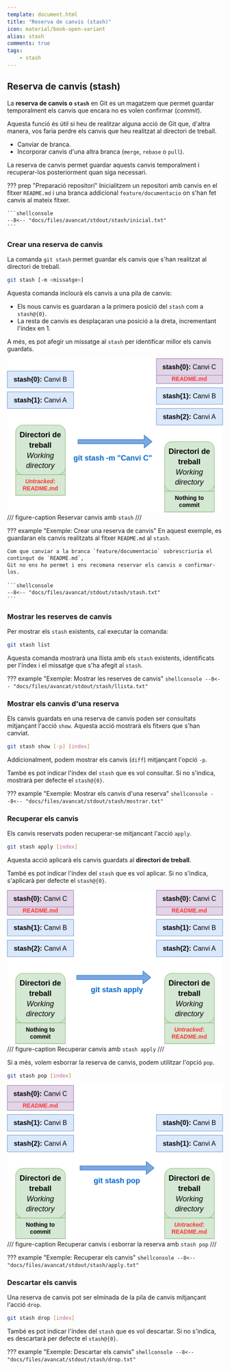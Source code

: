 ```yaml
---
template: document.html
title: "Reserva de canvis (stash)"
icon: material/book-open-variant
alias: stash
comments: true
tags:
    - stash
---
```


## Reserva de canvis (stash)
La __reserva de canvis o `stash`__ en Git es un magatzem que permet
guardar temporalment els canvis que encara no es volen confirmar (_commit_).

Aquesta funció és útil si heu de realitzar alguna acció de Git que, d'altra manera,
vos faria perdre els canvis que heu realitzat al directori de treball.

- Canviar de branca.
- Incorporar canvis d'una altra branca (`merge`, `rebase` o `pull`).

La reserva de canvis permet guardar aquests canvis temporalment i recuperar-los
posteriorment quan siga necessari.

??? prep "Preparació repositori"
    Inicialitzem un repositori amb canvis en el fitxer `README.md`
    i una branca addicional `feature/documentacio` on s'han fet canvis al mateix fitxer.

    ```shellconsole
    --8<-- "docs/files/avancat/stdout/stash/inicial.txt"
    ```


### Crear una reserva de canvis
La comanda `git stash` permet guardar els canvis que s'han realitzat al directori de treball.

```bash
git stash [-m <missatge>]
```

Aquesta comanda inclourà els canvis a una pila de canvis:

- Els nous canvis es guardaran a la primera posició del `stash` com a `stash@{0}`.
- La resta de canvis es desplaçaran una posició a la dreta, incrementant l'índex en 1.

A més, es pot afegir un missatge al `stash` per identificar millor els canvis guardats.

![Reservar de canvis amb stash](img/stash/stash.png)
/// figure-caption
Reservar canvis amb `stash`
///

??? example "Exemple: Crear una reserva de canvis"
    En aquest exemple, es guardaran els canvis realitzats al fitxer `README.md` al `stash`.

    Com que canviar a la branca `feature/documentacio` sobrescriuria el contingut de `README.md`,
    Git no ens ho permet i ens recomana reservar els canvis o confirmar-los.

    ```shellconsole
    --8<-- "docs/files/avancat/stdout/stash/stash.txt"
    ```

### Mostrar les reserves de canvis
Per mostrar els `stash` existents, cal executar la comanda:

```bash
git stash list
```

Aquesta comanda mostrarà una llista amb els `stash` existents,
identificats per l'índex i el missatge que s'ha afegit al `stash`.

??? example "Exemple: Mostrar les reserves de canvis"
    ```shellconsole
    --8<-- "docs/files/avancat/stdout/stash/llista.txt"
    ```


### Mostrar els canvis d'una reserva
Els canvis guardats en una reserva de canvis poden ser consultats mitjançant
l'acció `show`. Aquesta acció mostrarà els fitxers que s'han canviat.

```bash
git stash show [-p] [index]
```

Addicionalment, podem mostrar els canvis (`diff`) mitjançant l'opció `-p`.

També es pot indicar l'índex del `stash` que es vol consultar. Si no s'indica,
mostrarà per defecte el `stash@{0}`.

??? example "Exemple: Mostrar els canvis d'una reserva"
    ```shellconsole
    --8<-- "docs/files/avancat/stdout/stash/mostrar.txt"
    ```

### Recuperar els canvis
Els canvis reservats poden recuperar-se mitjancant l'acció `apply`.

```bash
git stash apply [index]
```

Aquesta acció aplicarà els canvis guardats al __directori de treball__.

També es pot indicar l'índex del `stash` que es vol aplicar. Si no s'indica,
s'aplicarà per defecte el `stash@{0}`.

![Recuperar canvis amb stash apply](img/stash/apply.png)
/// figure-caption
Recuperar canvis amb `stash apply`
///

Si a més, volem esborrar la reserva de canvis, podem utilitzar l'opció `pop`.
```bash
git stash pop [index]
```

![Recuperar canvis i esborrar la reserva amb stash pop](img/stash/pop.png)
/// figure-caption
Recuperar canvis i esborrar la reserva amb `stash pop`
///

??? example "Exemple: Recuperar els canvis"
    ```shellconsole
    --8<-- "docs/files/avancat/stdout/stash/apply.txt"
    ```

### Descartar els canvis
Una reserva de canvis pot ser elminada de la pila de canvis mitjançant
l'acció `drop`.

```bash
git stash drop [index]
```

També es pot indicar l'índex del `stash` que es vol descartar. Si no s'indica,
es descartarà per defecte el `stash@{0}`.

??? example "Exemple: Descartar els canvis"
    ```shellconsole
    --8<-- "docs/files/avancat/stdout/stash/drop.txt"
    ```
